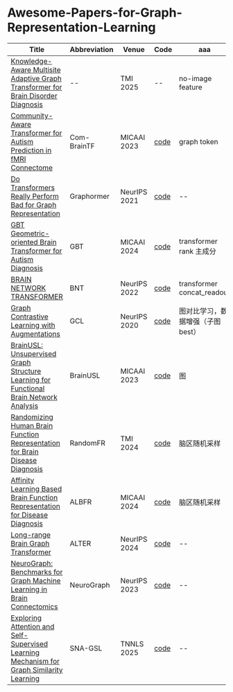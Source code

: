 # Awesome-Papers-for-Graph-Representation-Learning

| Title | Abbreviation | Venue | Code | aaa |
|-----|-----|-----|-----|-----|
| [Knowledge-Aware Multisite Adaptive Graph Transformer for Brain Disorder Diagnosis](https://ieeexplore.ieee.org/document/10663452) | -- | TMI 2025 | -- | no-image feature |
| [Community-Aware Transformer for Autism Prediction in fMRI Connectome](https://arxiv.org/pdf/2307.10181) | Com-BrainTF | MICAAI 2023 | [code](https://github.com/ubc-tea/Com-BrainTF) | graph token |
| [Do Transformers Really Perform Bad for Graph Representation](https://arxiv.org/pdf/2106.05234) | Graphormer | NeurIPS 2021 | [code](https://github.com/Microsoft/Graphormer) | -- |
| [GBT Geometric-oriented Brain Transformer for Autism Diagnosis](https://papers.miccai.org/miccai-2024/paper/2778_paper.pdf) | GBT | MICAAI 2024 | [code](https://github.com/CUHK-AIM-Group/GBT) | transformer rank 主成分 |
| [BRAIN NETWORK TRANSFORMER](https://arxiv.org/pdf/2210.06681) | BNT | NeurIPS 2022 | [code](https://github.com/Wayfear/BrainNetworkTransformer) | transformer concat_readout |
| [Graph Contrastive Learning with Augmentations](https://arxiv.org/pdf/2010.13902) | GCL | NeurIPS 2020 | [code](https://github.com/Shen-Lab/GraphCL) | 图对比学习，数据增强（子图best） |
| [BrainUSL: Unsupervised Graph Structure Learning for Functional Brain Network Analysis](https://link.springer.com/chapter/10.1007/978-3-031-43993-3_20) | BrainUSL | MICAAI 2023 | [code](https://github.com/IntelliDAL/Graph/tree/main/BrainUSL) | 图 |
| [Randomizing Human Brain Function Representation for Brain Disease Diagnosis](https://ieeexplore.ieee.org/document/10440630) | RandomFR | TMI 2024 | [code](https://github.com/mjliu2020/RandomFR) | 脑区随机采样 |
| [Affinity Learning Based Brain Function Representation for Disease Diagnosis](https://link.springer.com/chapter/10.1007/978-3-031-72069-7_2) | ALBFR | MICAAI 2024 | [code](https://github.com/mjliu2020/ALBFR) | 脑区随机采样 |
| [Long-range Brain Graph Transformer](https://arxiv.org/pdf/2501.01100v2) | ALTER | NeurIPS 2024 | [code](https://github.com/yushuowiki/ALTER) | -- |
| [NeuroGraph: Benchmarks for Graph Machine Learning in Brain Connectomics](https://arxiv.org/abs/2306.06202) | NeuroGraph | NeurIPS 2023 | [code](https://anwar-said.github.io/anwarsaid/neurograph.html) | -- |
| [Exploring Attention and Self-Supervised Learning Mechanism for Graph Similarity Learning](https://ieeexplore.ieee.org/abstract/document/10804817) | SNA-GSL | TNNLS 2025 | [code](https://github.com/IntelliDAL/Graph/SNA-GSL) | -- |
